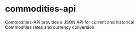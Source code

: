 # commodities-api
Commodities-API provides a JSON API for current and historical Commodities rates and currency conversion.
